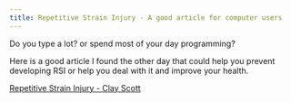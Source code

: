 ```yaml
---
title: Repetitive Strain Injury - A good article for computer users
---
```


Do you type a lot? or spend most of your day programming?

Here is a good article I found the other day that could help you prevent 
developing RSI or help you deal with it and improve your health.

[Repetitive Strain Injury - Clay Scott](http://web.eecs.umich.edu/~cscott/rsi.html)
